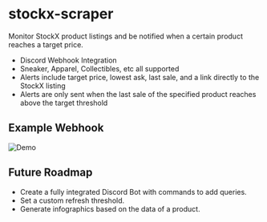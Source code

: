 # stockx-scraper

Monitor StockX product listings and be notified when a certain product reaches a target price.
- Discord Webhook Integration
- Sneaker, Apparel, Collectibles, etc all supported
- Alerts include target price, lowest ask, last sale, and a link directly to the StockX listing
- Alerts are only sent when the last sale of the specified product reaches above the target threshold

## Example Webhook
![Demo](https://i.ibb.co/C0g1J6k/Screenshot-2022-03-24-184733.png) 

## Future Roadmap
- Create a fully integrated Discord Bot with commands to add queries.
- Set a custom refresh threshold.
- Generate infographics based on the data of a product.
